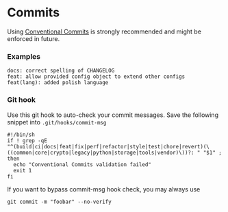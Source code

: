 # Commits

Using [Conventional Commits](https://www.conventionalcommits.org/en/v1.0.0/) is strongly recommended and might be enforced in future.

### Examples

```
docs: correct spelling of CHANGELOG
feat: allow provided config object to extend other configs
feat(lang): added polish language
```

### Git hook

Use this git hook to auto-check your commit messages. Save the following snippet into `.git/hooks/commit-msg`

```
#!/bin/sh
if ! grep -qE "^(build|ci|docs|feat|fix|perf|refactor|style|test|chore|revert)(\((common|core|crypto|legacy|python|storage|tools|vendor)\))?: " "$1" ; then
  echo "Conventional Commits validation failed"
  exit 1
fi
```

If you want to bypass commit-msg hook check, you may always use

```
git commit -m "foobar" --no-verify
```
